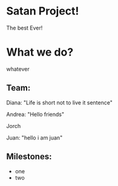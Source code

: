 # Satan Project!

The best Ever!

# What we do?

whatever

## Team:

Diana: "Life is short not to live it sentence"

Andrea: "Hello friends"

Jorch

Juan: "hello i am juan"

## Milestones:

- one
- two